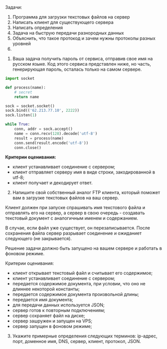 Задачи:

1) Программа для загрузки текстовых файлов на сервер
2) Написать клиент для существующего сервера
3) Написать определения
4) Задача на быструю передачи разнородных данных
5) Объяснить, что такое протокод и зачем нужны протоколы разных уровней
6) 

1. Ваша задача получить пароль от сервиса, отправив свое имя на русском языке. Код этого сервиса представлен ниже, но часть, генерирующая пароль, осталась только на самом сервере.

```python
import socket

def process(name):
    # secret
    return name

sock = socket.socket()
sock.bind(('62.213.77.10', 2222))
sock.listen(1)

while True:
    conn, addr = sock.accept()
    name = conn.recv(128).decode('utf-8')
    result = process(name)
    conn.send(result.encode('utf-8'))
    conn.close()
```

**Критерии оценивания:**
* клиент устанавливает соединение с сервером;
* клиент отправляет серверу имя в виде строки, закодированной в utf-8;
* клиент получает и декодирует ответ.

2. Напишите свой собственный аналог FTP клиента, который поможет вам в загрузке текстовых файлов на ваш сервер.

Клиент должен при запуске спрашивать имя текстового файла и отправлять его на сервер, а сервер в свою очередь - создавать текстовый документ с аналогичным именем и содержанием.

В случае, если файл уже существует, он перезаписывается. После сохранения файла сервер разрывает соединение и ожиданиет следующего (не закрывается). 

Решение задачи должно быть запущено на вашем сервере и работать в фоновом режиме.

Критерии оценивания:
* клиент открывает текстовый файл и считывает его содержимое;
* клиент устанавливает соединение с сервером;
* передается содержимое документа, при условии, что оно не длиннее некоторой константы;
* передается содержимое документа произвольной длины;
* передается имя документа;
* для передачи данных используется JSON;
* сервер готов к повторным подключениям;
* сервер сохраняет файл на диске;
* сервер зашружен и запущен на VPS;
* сервер запущен в фоновом режиме;


3. Укажите примерные определения следующих терминов: ip-адрес, порт, доменное имя, DNS, сервер, клиент, протокол, JSON.
